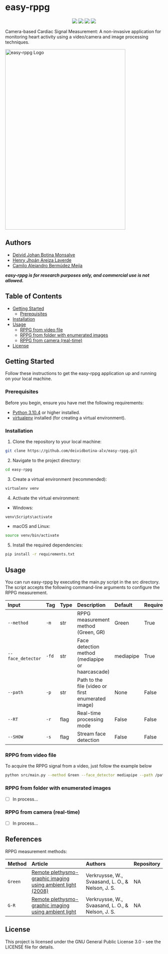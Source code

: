# easy-rppg

<p align="center">
    <a href="STATUS" alt="status">
        <img src="https://img.shields.io/badge/status-inprocess-lightgray" /></a>    
    <a href="LICENSE" alt="License">
        <img src="https://img.shields.io/badge/license-GPL3-blue" /></a>
    <a href="PLATFORM" alt="Platform">
        <img src="https://img.shields.io/badge/platform-linux--64-lightgrey" /></a>  
    <a href="CONTRIBUTORS" alt="Contributors">
        <img src="https://img.shields.io/badge/contributors-3-brightgreen" /></a>                
</p>

Camera-based Cardiac Signal Measurement: A non-invasive application for monitoring heart activity using a video/camera and image processing techniques.


<img src="media/logo.jpg" alt="easy-rppg Logo" width="384" height="576">


## Authors

- [Deivid Johan Botina Monsalve](https://linktr.ee/deividbotina?utm_source=linktree_admin_share)
- [Henry Jhoán Areiza Laverde](https://github.com/HenryAreiza)
- [Camilo Alejandro Bermúdez Mejía](https://github.com/camiloabermudez)


***easy-rppg is for research purposes only, and commercial use is not allowed.***

## Table of Contents

- [Getting Started](#getting-started)
  - [Prerequisites](#prerequisites)
- [Installation](#installation)
- [Usage](#usage)
  - [RPPG from video file](#rppg-from-video-file)
  - [RPPG from folder with enumerated images](#rppg-from-folder-with-enumerated-images)
  - [RPPG from camera (real-time)](#rppg-from-camera-(real-time))
- [License](#license)


## Getting Started

Follow these instructions to get the easy-rppg application up and running on your local machine.

### Prerequisites

Before you begin, ensure you have met the following requirements:

- [Python 3.10.4](https://www.python.org/downloads/release/python-3104/) or higher installed.
- [virtualenv](https://virtualenv.pypa.io/en/latest/) installed (for creating a virtual environment).

### Installation

1. Clone the repository to your local machine:
```bash
git clone https://github.com/deividbotina-alv/easy-rppg.git
```

2. Navigate to the project directory:
```bash
cd easy-rppg
```

3. Create a virtual environment (recommended):
```bash
virtualenv venv
```

4. Activate the virtual environment:
- Windows:
```bash
venv\Scripts\activate
```
- macOS and Linux:
```bash
source venv/bin/activate
```

5. Install the required dependencies:
```bash
pip install -r requirements.txt
```

## Usage

You can run easy-rppg by executing the main.py script in the src directory. The script accepts the following command-line arguments to configure the RPPG measurement.

|    Input        | Tag         | Type         | Description  | Default |Required|
| :-------------- |:-------------|:-------------|:-------------|:--------|:-------|
| `--method` | `-m`    |    str       |RPPG measurement method (Green, GR) | Green | True   |
| `--face_detector`|  `-fd`    |    str       |Face detection method (mediapipe or haarcascade) | mediapipe | True   |
| `--path`  | `-p`   |    str     | Path to the file (video or first enumerated image) | None | False   |
| `--RT`| `-r`|    flag    | Real-time processing mode| False | False   |
| `--SHOW`| `-s`|    flag    |Stream face detection| False | False   |

### RPPG from video file

To acquire the RPPG signal from a video, just follow the example below

```bash
python src/main.py --method Green --face_detector mediapipe --path /path/to/video.avi
```

### RPPG from folder with enumerated images

- [ ] In process...

### RPPG from camera (real-time)

- [ ] In process...

## References

RPPG measurement methods:

|    Method        | Article | Authors | Repository |
| :-------------- |:-------------|:-------------|:-------------|
| `Green` | [Remote plethysmo-graphic imaging using ambient light (2008)](https://opg.optica.org/oe/fulltext.cfm?uri=oe-16-26-21434&id=175396) | Verkruysse, W., Svaasand, L. O., & Nelson, J. S.|  NA| 
| `G-R` | [Remote plethysmo-graphic imaging using ambient light](https://opg.optica.org/oe/fulltext.cfm?uri=oe-16-26-21434&id=175396) | Verkruysse, W., Svaasand, L. O., & Nelson, J. S.| NA|

## License

This project is licensed under the GNU General Public License 3.0 - see the LICENSE file for details.
